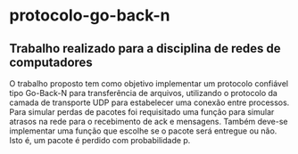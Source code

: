 # protocolo-go-back-n

## Trabalho realizado para a disciplina de redes de computadores

O trabalho proposto tem como objetivo implementar um protocolo
confiável tipo Go-Back-N para transferência de arquivos, utilizando
o protocolo da camada de transporte UDP para estabelecer uma
conexão entre processos. Para simular perdas de pacotes foi
requisitado uma função para simular atrasos na rede para o
recebimento de ack e  mensagens. Também deve-se implementar
uma função  que escolhe se o pacote será entregue ou não.
Isto é, um pacote é perdido com probabilidade p.



